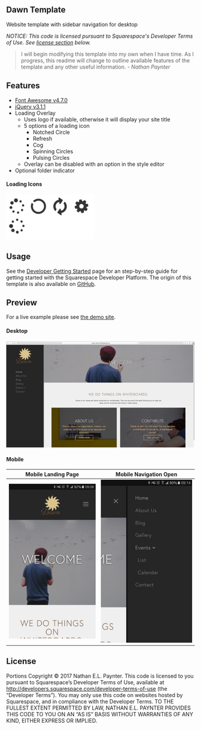 Dawn Template
------------------
Website template with sidebar navigation for desktop  

_NOTICE: This code is licensed pursuant to Squarespace's Developer Terms of Use. See [license section](#license) below._

>I will begin modifying this template into my own when I have time. As I progress, this readme will change to outline available features of the template and any other useful information. _- Nathan Paynter_  

## Features
* [Font Awesome v4.7.0](https://github.com/FortAwesome/Font-Awesome)  
* [jQuery v3.1.1](https://jquery.com/)  
* Loading Overlay
  * Uses logo if available, otherwise it will display your site title
  * 5 options of a loading icon
    * Notched Circle
    * Refresh
    * Cog
    * Spinning Circles
    * Pulsing Circles
  * Overlay can be disabled with an option in the style editor
* Optional folder indicator

#### Loading Icons
![Loading Icons](https://github.com/NathanPaynter/Sqs-Dawn/blob/master/assets/img/animatedIcons.gif "Loading Icons")  

## Usage

See the [Developer Getting Started](https://developers.squarespace.com/beginner-tutorial/) page for an step-by-step guide for getting started with the Squarespace Developer Platform. The origin of this template is also available on [GitHub](https://github.com/Squarespace/base-template).


## Preview

For a live example please see [the demo site](https://dawn-demo.nathanpaynter.com).  
  

#### Desktop
![Dawn Desktop Preview](https://github.com/NathanPaynter/Sqs-Dawn/blob/master/assets/img/dawnPreview.png "Dawn Desktop Preview")

#### Mobile
Mobile Landing Page                                                      | Mobile Navigation Open
:-----------------------------------------------------------------------:|:-----------------------------:
![Dawn Mobile Preview](https://github.com/NathanPaynter/Sqs-Dawn/blob/master/assets/img/dawnPreview-mobile.png "Dawn Mobile Preview") | ![Dawn Mobile Nav Preview](https://github.com/NathanPaynter/Sqs-Dawn/blob/master/assets/img/dawnPreview-mobileNav.png "Dawn Mobile Nav Preview")  

## License
Portions Copyright © 2017 Nathan E.L. Paynter. This code is licensed to you pursuant to Squarespace’s Developer Terms of Use, available at http://developers.squarespace.com/developer-terms-of-use (the “Developer Terms”). You may only use this code on websites hosted by Squarespace, and in compliance with the Developer Terms. TO THE FULLEST EXTENT PERMITTED BY LAW, NATHAN E.L. PAYNTER PROVIDES THIS CODE TO YOU ON AN “AS IS” BASIS WITHOUT WARRANTIES OF ANY KIND, EITHER EXPRESS OR IMPLIED.


